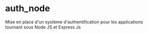# auth_node
Mise en place d'un système d'authentification pour les applications tournant sous Node JS et Express Js
